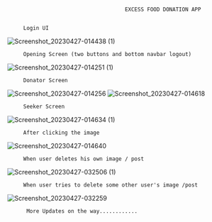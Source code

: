                                          EXCESS FOOD DONATION APP
                                         
                                         
         Login UI
![Screenshot_20230427-014438 (1)](https://user-images.githubusercontent.com/109758129/234718216-3fa0eba7-ba8c-4b44-b6c0-5b4bc16c1f6d.jpg)

         Opening Screen (two buttons and bottom navbar logout)
![Screenshot_20230427-014251 (1)](https://user-images.githubusercontent.com/109758129/234718143-6b1ebcf5-81e5-416b-b2e3-3c6ebf2d6d9e.jpg)

         Donator Screen
![Screenshot_20230427-014256](https://user-images.githubusercontent.com/109758129/234718036-bc9403e0-b653-492a-ac89-8e97502fcc6a.jpg)
![Screenshot_20230427-014618](https://user-images.githubusercontent.com/109758129/234718045-0ab54e12-0a5a-4f6b-9a16-a89ce112788b.jpg)


         Seeker Screen
![Screenshot_20230427-014634 (1)](https://user-images.githubusercontent.com/109758129/234717861-ad63545b-3ec7-48ab-8e8f-3c5f263cb182.jpg)

         After clicking the image
![Screenshot_20230427-014640](https://user-images.githubusercontent.com/109758129/234717625-ebf3ebeb-1d08-4b01-93e3-d5a54246235b.jpg)


         When user deletes his own image / post
![Screenshot_20230427-032506 (1)](https://user-images.githubusercontent.com/109758129/234717443-bbf5b769-0ab6-4a88-8438-6eeaa6f48e59.jpg)

         When user tries to delete some other user's image /post
![Screenshot_20230427-032259](https://user-images.githubusercontent.com/109758129/234717337-1701859e-01d8-4ba8-8d0d-e699d62aec38.jpg)
       
       
          More Updates on the way............
